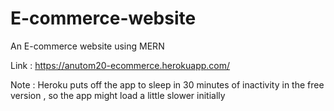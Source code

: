 # E-commerce-website
An E-commerce website using MERN

Link : https://anutom20-ecommerce.herokuapp.com/

Note : Heroku puts off the app to sleep in 30 minutes of inactivity in the free version , so the app might load a little slower initially
